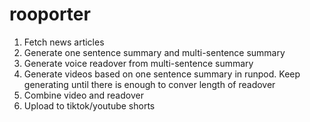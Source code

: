 # rooporter

1. Fetch news articles
2. Generate one sentence summary and multi-sentence summary
3. Generate voice readover from multi-sentence summary
4. Generate videos based on one sentence summary in runpod. Keep generating until there is enough to conver length of readover
5. Combine video and readover
6. Upload to tiktok/youtube shorts
